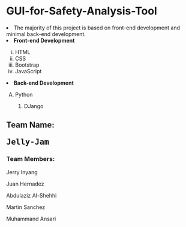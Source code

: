 <h1>GUI-for-Safety-Analysis-Tool</h1>

<li>The majority of this project is based on front-end development and minimal back-end development. </li>
<li><b> Front-end Development</b></li>
 <ol type="i">
  <li>HTML</li>
  <li>CSS</li>
  <li>Bootstrap</li>
  <li>JavaScript</li>
</ol>
 
 <li><b> Back-end Development </b></li>
 <ol type="A">
   <li>Python</li>
  <ol type="1">
  <li>DJango</li>
 </ol>
</ol>

 
<h2><b>Team Name: <pre>Jelly-Jam</pre></h2></b> 

<h3>Team Members:</h3>

Jerry Inyang


Juan Hernadez

Abdulaziz Al-Shehhi


Martin Sanchez

Muhammand Ansari

